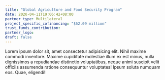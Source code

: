 ```yaml
---
title: "Global Agriculture and Food Security Program"
date: 2020-04-11T19:06:42+08:00
partner_type: Multilateral
project_specific_cofinancing: "$62.09 million"
trust_funds_contribution:
partner_logo:
draft: false
---
```


Lorem ipsum dolor sit, amet consectetur adipisicing elit. Nihil maxime commodi inventore. Maxime cupiditate molestiae illum ex est minus, nulla dignissimos a repudiandae distinctio voluptatibus, neque animi suscipit velit officiis assumenda ratione consequuntur voluptates! Ipsum soluta numquam eos. Quae, eligendi!

